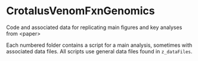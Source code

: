 # CrotalusVenomFxnGenomics
Code and associated data for replicating main figures and key analyses from &lt;paper>

Each numbered folder contains a script for a main analysis, sometimes with associated data files. All scripts use general data files found in ```z_dataFiles```.
